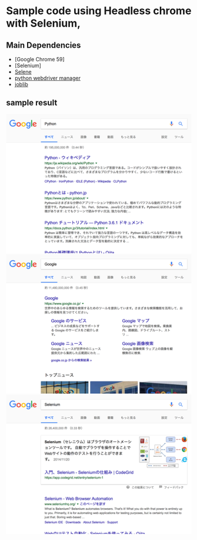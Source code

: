 # Sample code using Headless chrome with Selenium,

## Main Dependencies
+ [Google Chrome 59]
+ [Selenium]
+ [Selene](https://github.com/yashaka/selene)
+ [python webdriver manager](https://github.com/SergeyPirogov/webdriver_manager)
+ [joblib](https://github.com/joblib/joblib)

## sample result
![result](Python.png)
![result](Google.png)
![result](Selenium.png)
